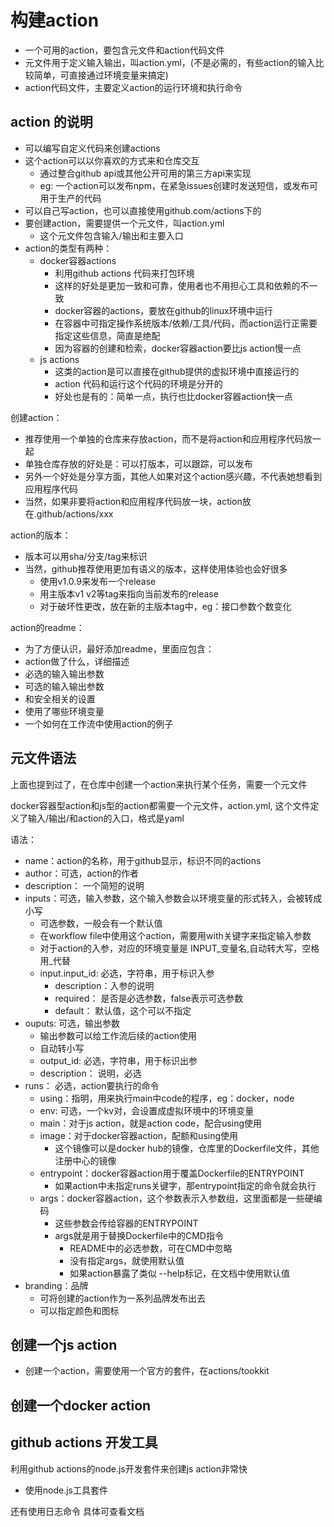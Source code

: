 # 构建action

- 一个可用的action，要包含元文件和action代码文件
- 元文件用于定义输入输出，叫action.yml，(不是必需的，有些action的输入比较简单，可直接通过环境变量来搞定)
- action代码文件，主要定义action的运行环境和执行命令

## action 的说明

- 可以编写自定义代码来创建actions
- 这个action可以以你喜欢的方式来和仓库交互
    - 通过整合github api或其他公开可用的第三方api来实现
    - eg: 一个action可以发布npm，在紧急issues创建时发送短信，或发布可用于生产的代码
- 可以自己写action，也可以直接使用github.com/actions下的
- 要创建action，需要提供一个元文件，叫action.yml
    - 这个元文件包含输入/输出和主要入口
- action的类型有两种：
    - docker容器actions
        - 利用github actions 代码来打包环境
        - 这样的好处是更加一致和可靠，使用者也不用担心工具和依赖的不一致
        - docker容器的actions，要放在github的linux环境中运行
        - 在容器中可指定操作系统版本/依赖/工具/代码，而action运行正需要指定这些信息，简直是绝配
        - 因为容器的创建和检索，docker容器action要比js action慢一点
    - js actions 
        - 这类的action是可以直接在github提供的虚拟环境中直接运行的
        - action 代码和运行这个代码的环境是分开的
        - 好处也是有的：简单一点，执行也比docker容器action快一点

创建action：
- 推荐使用一个单独的仓库来存放action，而不是将action和应用程序代码放一起
- 单独仓库存放的好处是：可以打版本，可以跟踪，可以发布
- 另外一个好处是分享方面，其他人如果对这个action感兴趣，不代表她想看到应用程序代码
- 当然，如果非要将action和应用程序代码放一块，action放在.github/actions/xxx

action的版本：
- 版本可以用sha/分支/tag来标识
- 当然，github推荐使用更加有语义的版本，这样使用体验也会好很多
    - 使用v1.0.9来发布一个release
    - 用主版本v1 v2等tag来指向当前发布的release
    - 对于破坏性更改，放在新的主版本tag中，eg：接口参数个数变化

action的readme：
- 为了方便认识，最好添加readme，里面应包含：
- action做了什么，详细描述
- 必选的输入输出参数
- 可选的输入输出参数
- 和安全相关的设置
- 使用了哪些环境变量
- 一个如何在工作流中使用action的例子

## 元文件语法

上面也提到过了，在仓库中创建一个action来执行某个任务，需要一个元文件

docker容器型action和js型的action都需要一个元文件，action.yml,
这个文件定义了输入/输出/和action的入口，格式是yaml

语法：
- name：action的名称，用于github显示，标识不同的actions
- author：可选，action的作者
- description： 一个简短的说明
- inputs：可选，输入参数，这个输入参数会以环境变量的形式转入，会被转成小写
    - 可选参数，一般会有一个默认值
    - 在workflow file中使用这个action，需要用with关键字来指定输入参数
    - 对于action的入参，对应的环境变量是 INPUT\_变量名,自动转大写，空格用\_代替
    - input.input_id: 必选，字符串，用于标识入参
        - description：入参的说明
        - required： 是否是必选参数，false表示可选参数
        - default： 默认值，这个可以不指定 
- ouputs: 可选，输出参数
    - 输出参数可以给工作流后续的action使用
    - 自动转小写
    - output_id: 必选，字符串，用于标识出参
    - description： 说明，必选
- runs： 必选，action要执行的命令
    - using：指明，用来执行main中code的程序，eg：docker，node
    - env: 可选，一个kv对，会设置成虚拟环境中的环境变量 
    - main：对于js action，就是action code，配合using使用
    - image：对于docker容器action，配额和using使用
        - 这个镜像可以是docker hub的镜像，仓库里的Dockerfile文件，其他注册中心的镜像
    - entrypoint：docker容器action用于覆盖Dockerfile的ENTRYPOINT
        - 如果action中未指定runs关键字，那entrypoint指定的命令就会执行
    - args：docker容器action，这个参数表示入参数组，这里面都是一些硬编码
        - 这些参数会传给容器的ENTRYPOINT
        - args就是用于替换Dockerfile中的CMD指令
            - README中的必选参数，可在CMD中忽略
            - 没有指定args，就使用默认值
            - 如果action暴露了类似 --help标记，在文档中使用默认值
- branding：品牌
    - 可将创建的action作为一系列品牌发布出去
    - 可以指定颜色和图标

## 创建一个js action

- 创建一个action，需要使用一个官方的套件，在actions/tookkit

## 创建一个docker action

## github actions 开发工具

利用github actions的node.js开发套件来创建js action非常快

- 使用node.js工具套件

还有使用日志命令 具体可查看文档
